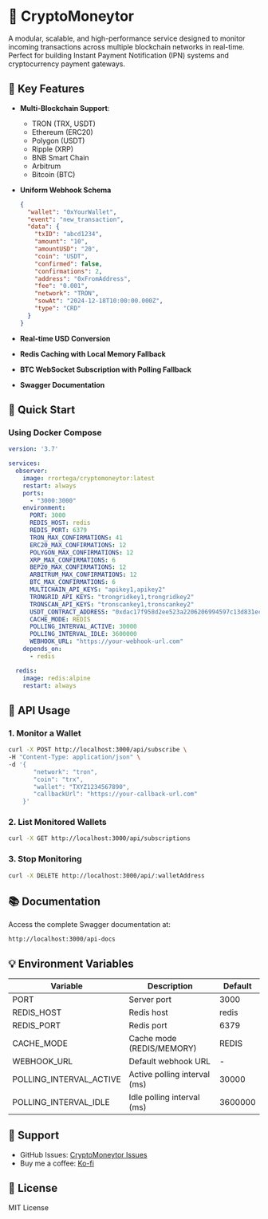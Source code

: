 # 🚀 CryptoMoneytor

A modular, scalable, and high-performance service designed to monitor incoming transactions across multiple blockchain networks in real-time. Perfect for building Instant Payment Notification (IPN) systems and cryptocurrency payment gateways.

## 🌟 Key Features

- **Multi-Blockchain Support**: 
  - TRON (TRX, USDT)
  - Ethereum (ERC20)
  - Polygon (USDT)
  - Ripple (XRP)
  - BNB Smart Chain
  - Arbitrum
  - Bitcoin (BTC)

- **Uniform Webhook Schema**
  ```json
  {
    "wallet": "0xYourWallet",
    "event": "new_transaction",
    "data": {
      "txID": "abcd1234",
      "amount": "10",
      "amountUSD": "20",
      "coin": "USDT",
      "confirmed": false,
      "confirmations": 2,
      "address": "0xFromAddress",
      "fee": "0.001",
      "network": "TRON",
      "sowAt": "2024-12-18T10:00:00.000Z",
      "type": "CRD"
    }
  }
  ```

- **Real-time USD Conversion**
- **Redis Caching with Local Memory Fallback**
- **BTC WebSocket Subscription with Polling Fallback**
- **Swagger Documentation**

## 🚀 Quick Start

### Using Docker Compose

```yaml
version: '3.7'

services:
  observer:
    image: rrortega/cryptomoneytor:latest
    restart: always
    ports:
      - "3000:3000"
    environment:
      PORT: 3000
      REDIS_HOST: redis
      REDIS_PORT: 6379
      TRON_MAX_CONFIRMATIONS: 41
      ERC20_MAX_CONFIRMATIONS: 12
      POLYGON_MAX_CONFIRMATIONS: 12
      XRP_MAX_CONFIRMATIONS: 6
      BEP20_MAX_CONFIRMATIONS: 12
      ARBITRUM_MAX_CONFIRMATIONS: 12
      BTC_MAX_CONFIRMATIONS: 6
      MULTICHAIN_API_KEYS: "apikey1,apikey2"
      TRONGRID_API_KEYS: "trongridkey1,trongridkey2"
      TRONSCAN_API_KEYS: "tronscankey1,tronscankey2"
      USDT_CONTRACT_ADDRESS: "0xdac17f958d2ee523a2206206994597c13d831ec7"
      CACHE_MODE: REDIS
      POLLING_INTERVAL_ACTIVE: 30000
      POLLING_INTERVAL_IDLE: 3600000
      WEBHOOK_URL: "https://your-webhook-url.com"
    depends_on:
      - redis

  redis:
    image: redis:alpine
    restart: always
```

## 📡 API Usage

### 1. Monitor a Wallet
```bash
curl -X POST http://localhost:3000/api/subscribe \
-H "Content-Type: application/json" \
-d '{
       "network": "tron",
       "coin": "trx",
       "wallet": "TXYZ1234567890",
       "callbackUrl": "https://your-callback-url.com"
    }'
```

### 2. List Monitored Wallets
```bash
curl -X GET http://localhost:3000/api/subscriptions
```

### 3. Stop Monitoring
```bash
curl -X DELETE http://localhost:3000/api/:walletAddress
```

## 📚 Documentation

Access the complete Swagger documentation at:
```
http://localhost:3000/api-docs
```

## 💡 Environment Variables

| Variable | Description | Default |
|----------|-------------|---------|
| PORT | Server port | 3000 |
| REDIS_HOST | Redis host | redis |
| REDIS_PORT | Redis port | 6379 |
| CACHE_MODE | Cache mode (REDIS/MEMORY) | REDIS |
| WEBHOOK_URL | Default webhook URL | - |
| POLLING_INTERVAL_ACTIVE | Active polling interval (ms) | 30000 |
| POLLING_INTERVAL_IDLE | Idle polling interval (ms) | 3600000 |

## 🤝 Support

- GitHub Issues: [CryptoMoneytor Issues](https://github.com/rrortega/crypto-moneytor/issues)
- Buy me a coffee: [Ko-fi](https://ko-fi.com/rrortega)

## 📄 License

MIT License

